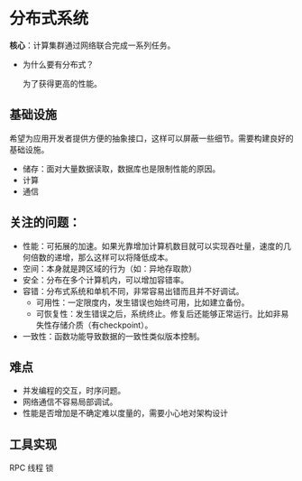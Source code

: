 # 分布式系统
**核心**：计算集群通过网络联合完成一系列任务。

- 为什么要有分布式？
	
	为了获得更高的性能。

## 基础设施
希望为应用开发者提供方便的抽象接口，这样可以屏蔽一些细节。需要构建良好的基础设施。
- 储存：面对大量数据读取，数据库也是限制性能的原因。
- 计算
- 通信
## 关注的问题：
- 性能：可拓展的加速。如果光靠增加计算机数目就可以实现吞吐量，速度的几何倍数的递增，那么这样可以将降低成本。
- 空间：本身就是跨区域的行为（如：异地存取款）
- 安全：分布在多个计算机内，可以增加容错率。
- 容错：分布式系统和单机不同，非常容易出错而且并不好调试。
	- 可用性：一定限度内，发生错误也始终可用，比如建立备份。
	- 可恢复性：发生错误之后，系统终止。修复后还能够正常运行。比如非易失性存储介质（有checkpoint）。
- 一致性：函数功能导致数据的一致性类似版本控制。
## 难点
- 并发编程的交互，时序问题。
- 网络通信不容易局部调试。
- 性能是否增加是不确定难以度量的，需要小心地对架构设计
## 工具实现
RPC
线程
锁